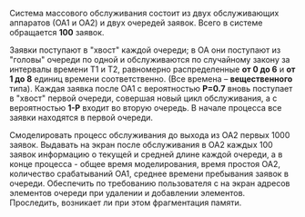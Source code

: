 Система массового обслуживания состоит из двух обслуживающих аппаратов (ОА1 и ОА2) 
и двух очередей заявок. Всего в системе обращается **100** заявок.

Заявки поступают в "хвост" каждой очереди; в ОА они поступают из "головы" очереди 
по одной и обслуживаются по случайному закону за интервалы времени Т1 и Т2, 
равномерно распределенные **от 0 до 6** и **от 1 до 8** единиц времени соответственно. 
(Все времена – **вещественного** типа).  Каждая заявка после ОА1 c вероятностью **Р=0.7** 
вновь поступает в "хвост" первой очереди, совершая новый цикл обслуживания, а с 
вероятностью **1-Р** входит во вторую очередь. В начале процесса все заявки находятся в первой очереди.

Смоделировать процесс обслуживания до выхода из ОА2 первых 1000 заявок. 
Выдавать на экран после обслуживания в ОА2 каждых 100 заявок информацию о текущей и средней длине каждой очереди, 
а в конце процесса - общее время моделирования, время простоя ОА2, количество срабатываний ОА1, 
среднее времени пребывания заявок в очереди. Обеспечить по требованию пользователя с на экран адресов элементов 
очереди при удалении и добавлении элементов. Проследить, возникает ли при этом фрагментация памяти.
